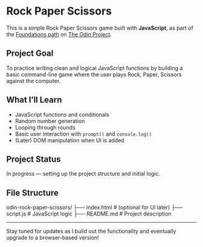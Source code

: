 # Rock Paper Scissors

This is a simple Rock Paper Scissors game built with **JavaScript**, as part of the [Foundations path](https://www.theodinproject.com/lessons/foundations-rock-paper-scissors) on [The Odin Project](https://www.theodinproject.com/).

## Project Goal

To practice writing clean and logical JavaScript functions by building a basic command-line game where the user plays Rock, Paper, Scissors against the computer.

## What I’ll Learn

- JavaScript functions and conditionals
- Random number generation
- Looping through rounds
- Basic user interaction with `prompt()` and `console.log()`
- (Later) DOM manipulation when UI is added

## Project Status

In progress — setting up the project structure and initial logic.

## File Structure
odin-rock-paper-scissors/
├── index.html # (optional for UI later)
├── script.js # JavaScript logic
├── README.md # Project description


---

Stay tuned for updates as I build out the functionality and eventually upgrade to a browser-based version!



